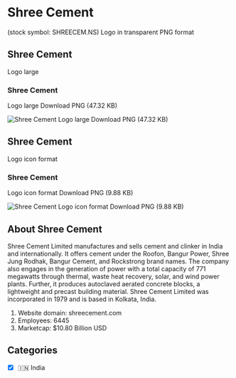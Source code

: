 # Shree Cement
 (stock symbol: SHREECEM.NS) Logo in transparent PNG format

## Shree Cement
 Logo large

### Shree Cement
 Logo large Download PNG (47.32 KB)

![Shree Cement
 Logo large Download PNG (47.32 KB)](/img/orig/SHREECEM.NS_BIG-f0b68b2e.png)

## Shree Cement
 Logo icon format

### Shree Cement
 Logo icon format Download PNG (9.88 KB)

![Shree Cement
 Logo icon format Download PNG (9.88 KB)](/img/orig/SHREECEM.NS-86ae865e.png)

## About Shree Cement


Shree Cement Limited manufactures and sells cement and clinker in India and internationally. It offers cement under the Roofon, Bangur Power, Shree Jung Rodhak, Bangur Cement, and Rockstrong brand names. The company also engages in the generation of power with a total capacity of 771 megawatts through thermal, waste heat recovery, solar, and wind power plants. Further, it produces autoclaved aerated concrete blocks, a lightweight and precast building material. Shree Cement Limited was incorporated in 1979 and is based in Kolkata, India.

1. Website domain: shreecement.com
2. Employees: 6445
3. Marketcap: $10.80 Billion USD


## Categories
- [x] 🇮🇳 India
